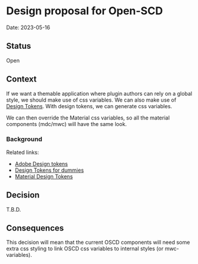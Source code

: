 # Design proposal for Open-SCD

Date: 2023-05-16

## Status

Open

## Context
If we want a themable application where plugin authors can rely on a global style, we should make use of css variables. We can also make use of [Design Tokens](https://spectrum.adobe.com/page/design-tokens/).
With design tokens, we can generate css variables.

We can then override the Material css variables, so all the material components (mdc/mwc) will have the same look.

### Background
Related links:
- [Adobe Design tokens](https://spectrum.adobe.com/page/design-tokens/)
- [Design Tokens for dummies](https://uxdesign.cc/design-tokens-for-dummies-8acebf010d71)
- [Material Design Tokens](https://m3.material.io/foundations/design-tokens)

## Decision

T.B.D.


## Consequences
This decision will mean that the current OSCD components will need some extra 
css styling to link OSCD css variables to internal styles (or mwc-variables).
